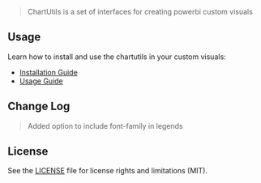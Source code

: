 > ChartUtils is a set of interfaces for creating powerbi custom visuals

## Usage
Learn how to install and use the chartutils in your custom visuals:
* [Installation Guide](https://github.com/maqsoftware/BoxAndWhisker/tree/master/packages/maq-visuals-legend-chartutils/docs/usage/installation-guide.md)
* [Usage Guide](https://github.com/maqsoftware/BoxAndWhisker/tree/master/packages/maq-visuals-legend-chartutils/docs/usage/usage-guide.md)

## Change Log
> Added option to include font-family in legends

## License
See the [LICENSE](./LICENSE) file for license rights and limitations (MIT).
